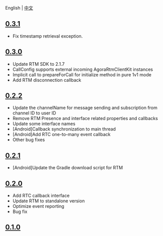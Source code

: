 
English | [中文](CHANGELOG.zh.md)

## [0.3.1](https://github.com/AgoraIO-Community/CallAPI/releases/tag/0.3.1)

- Fix timestamp retrieval exception.

## [0.3.0](https://github.com/AgoraIO-Community/CallAPI/releases/tag/0.3.0)

- Update RTM SDK to 2.1.7
- CallConfig supports external incoming AgoraRtmClientKit instances
- Implicit call to prepareForCall for initialize method in pure 1v1 mode
- Add RTM disconnection callback

## [0.2.2](https://github.com/AgoraIO-Community/CallAPI/releases/tag/0.2.2)

- Update the channelName for message sending and subscription from channel ID to user ID
- Remove RTM Presence and interface related properties and callbacks
- Update some interface names
- [Android]Callback synchronization to main thread
- [Android]Add RTC one-to-many event callback
- Other bug fixes
  
## [0.2.1](https://github.com/AgoraIO-Community/CallAPI/releases/tag/0.2.1)

- [Android]Update the Gradle download script for RTM

## [0.2.0](https://github.com/AgoraIO-Community/CallAPI/releases/tag/0.2.0)

- Add RTC callback interface
- Update RTM to standalone version
- Optimize event reporting
- Bug fix

## [0.1.0](https://github.com/AgoraIO-Community/CallAPI/releases/tag/0.1.0)


